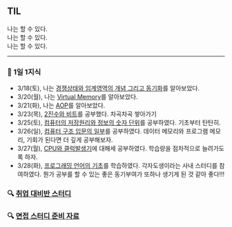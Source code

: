 ## TIL
나는 할 수 있다.  
나는 할 수 있다.  
나는 할 수 있다.

---

### 📖 1일 1지식
- 3/18(토), 나는 [경쟁상태와 임계영역의 개념 그리고 동기화](https://velog.io/@hjun0917/%EA%B2%BD%EC%9F%81%EC%83%81%ED%83%9C%EC%99%80-%EC%9E%84%EA%B3%84%EC%98%81%EC%97%AD%EC%9D%98-%EA%B0%9C%EB%85%90-%EA%B7%B8%EB%A6%AC%EA%B3%A0-%EB%8F%99%EA%B8%B0%ED%99%94)를 알아보았다.
- 3/20(월), 나는 [Virtual Memory](https://velog.io/@hjun0917/Virtual-Memory)를 알아보았다.
- 3/21(화), 나는 [AOP](https://velog.io/@hjun0917/AOP)를 알아보았다.
- 3/23(목), [2진수와 비트](https://velog.io/@hjun0917/2%EC%A7%84%EC%88%98%EC%99%80-%EB%B9%84%ED%8A%B8)를 공부했다. 차곡차곡 쌓아가기
- 3/25(토), [컴퓨터의 저장원리와 정보의 숫자 단위](https://velog.io/@hjun0917/%EC%BB%B4%ED%93%A8%ED%84%B0%EC%9D%98-%EC%A0%80%EC%9E%A5%EC%9B%90%EB%A6%AC-%EC%A0%95%EB%B3%B4%EC%9D%98-%EC%88%AB%EC%9E%90-%EB%8B%A8%EC%9C%84)를 공부하였다. 기초부터 탄탄히.
- 3/26(일), [컴퓨터 구조 입문의 일부](https://velog.io/@hjun0917/%EC%BB%B4%ED%93%A8%ED%84%B0-%EA%B5%AC%EC%A1%B0-%EC%9E%85%EB%AC%B8%EB%A9%94%EB%AA%A8%EB%A6%AC-%ED%94%84%EB%A1%9C%EA%B7%B8%EB%9E%A8)를 공부하였다. 데이터 메모리와 프로그램 메모리, 기회가 된다면 더 깊게 공부해보자.
- 3/27(월), [CPU와 클럭발생기](https://velog.io/@hjun0917/CPU-%EC%99%80-%ED%81%B4%EB%9F%AD%EB%B0%9C%EC%83%9D%EA%B8%B0)에 대해세 공부하였다. 학습량을 점차적으로 늘려가도록 하자.
- 3/28(화), [프로그래밍 언어의 기초](https://velog.io/@hjun0917/%ED%94%84%EB%A1%9C%EA%B7%B8%EB%9E%98%EB%B0%8D%EC%96%B8%EC%96%B4-Basic-of-Basic)를 학습하였다. 각자도생이라는 사내 스터디를 참여하였다. 뭔가 공부를 할 수 있는 좋은 동기부여가 또하나 생기게 된 것 같아 좋다!!!

### 🔍 [취업 대비반 스터디](https://github.com/hjun0917/TIL/tree/main/%EC%B7%A8%EC%97%85%20%EB%8C%80%EB%B9%84%EB%B0%98%20%EB%8D%B0%EC%9D%BC%EB%A6%AC%20%EA%B3%BC%EC%A0%9C)

### 🔍 [면접 스터디 준비 자료](https://github.com/hjun0917/TIL/tree/main/%EB%A9%B4%EC%A0%91%20%EC%8A%A4%ED%84%B0%EB%94%94%20%EC%A4%80%EB%B9%84%20%EC%9E%90%EB%A3%8C)
